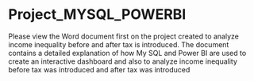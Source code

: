 # Project_MYSQL_POWERBI

Please view the Word document first on the project created to analyze income inequality before and after tax is introduced.
The document contains a detailed explanation of how My SQL and Power BI are used to create an interactive dashboard and also to analyze income inequality before tax was introduced and after tax was introduced
